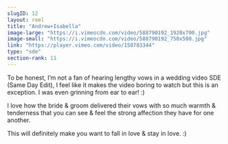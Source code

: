 ```yaml
---
slugID: 12 
layout: reel
title: "Andrew+Isabella"
image-large: "https://i.vimeocdn.com/video/588790192_1920x700.jpg"
image-small: "https://i.vimeocdn.com/video/588790192_750x500.jpg"
link: "https://player.vimeo.com/video/150783344"
type: "sde"
section-rank: 11
---
```

To be honest, I’m not a fan of hearing lengthy vows in a wedding video SDE (Same Day Edit), I feel like it makes the video boring to watch but this is an exception. I was even grinning from ear to ear! :)

I love how the bride & groom delivered their vows with so much warmth & tenderness that you can see & feel the strong affection they have for one another.

This will definitely make you want to fall in love & stay in love. :)